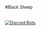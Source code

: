 #Black Sheep <br /> <br />           
[![Discord Bots](https://top.gg/api/widget/716985864512864328.svg)](https://top.gg/bot/716985864512864328). 
